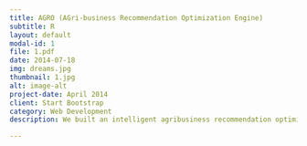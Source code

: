 ```yaml
---
title: AGRO (AGri-business Recommendation Optimization Engine)
subtitle: R
layout: default
modal-id: 1
file: 1.pdf
date: 2014-07-18
img: dreams.jpg
thumbnail: 1.jpg
alt: image-alt
project-date: April 2014
client: Start Bootstrap
category: Web Development
description: We built an intelligent agribusiness recommendation optimization engine - AGRO, developed to support an agri-science company's marketing team to identify potentinal customers, understand market needs and provide customized and accurate marketing recommendations regarding individual farmers.

---
```

